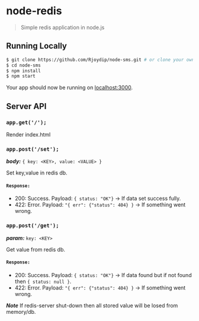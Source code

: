 # node-redis

> Simple redis application in node.js


## Running Locally

```bash
$ git clone https://github.com/Rjoydip/node-sms.git # or clone your own fork
$ cd node-sms
$ npm install
$ npm start
```

Your app should now be running on [localhost:3000](http://localhost:3000).

## Server API

### `app.get('/');`

Render index.html

### `app.post('/set');`
***body:*** `{ key: <KEY>, value: <VALUE> }`

Set key,value in redis db.

#### `Response:`

* 200: Success. Payload: `{ status: "OK"}` -> If data set success fully.
* 422: Error. Payload: `"{ err": {"status": 404} }` -> If something went wrong.

### `app.post('/get');`

***param:*** `key: <KEY>`

Get value from redis db.

#### `Response:`

* 200: Success. Payload: `{ status: "OK"}` -> If data found but if not found then `{ status: null }`.
* 422: Error. Payload: `"{ err": {"status": 404} }` -> If something went wrong.

***Note***
If redis-server shut-down then all stored value will be losed from memory/db.